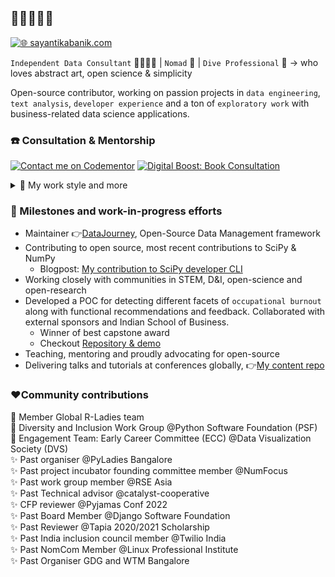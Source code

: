 ## 👋🏽👩🏽‍💻

[![🌐 sayantikabanik.com](https://img.shields.io/badge/Website-sayantikabanik.com-9cf?style=for-the-badge&logo=internet-explorer)](https://www.sayantikabanik.com)

`Independent Data Consultant` 🧹🧑🏼‍💻 | `Nomad` 🧳 | `Dive Professional` 🤿  -> who loves abstract art, open science & simplicity

Open-source contributor, working on passion projects in `data engineering`, `text analysis`, `developer experience` and a ton of `exploratory work` with business-related data science applications.

### ☎️ Consultation & Mentorship
[![Contact me on Codementor](https://www.codementor.io/m-badges/workwithsayantika/book-session.svg)](https://www.codementor.io/@workwithsayantika?refer=badge)
[![Digital Boost: Book Consultation](https://img.shields.io/badge/Digital%20Boost-Book%20Consultation-white)](https://organisation.digitalboost.org.uk/volunteer-details?volunteer[]=314&id=null)

<details>
  <summary>🪼 My work style and more</summary>

🦋 **Conditions I like to work in**
   - Psychologically safe &  organised env
   - Around happy humans who have a life outside of work

🐳 **How I best receive feedback**
  - Constructive 
  - Perfect when it's driven from "things which could be better" than "everything went wrong, it's you"
     - No to trauma dumping  

🐌 **How I learn best**
  - Give me a taste of the big picture 
  - Being hands-on
  - Organising & asking questions 
  - Big on research + planning, not great with hotfixes

🦀 Other things to know about me**
  - Zero tolerance for disrespect
  - Speak but don't mansplain me
  - Active listener
  - Respect my time and I will yours 
  - Over-communication is sweet
  - Neurospicy
</details>

### 📌 Milestones and work-in-progress efforts
- Maintainer 👉[DataJourney](https://github.com/sayantikabanik/DataJourney), Open-Source Data Management framework 
- Contributing to open source, most recent contributions to SciPy & NumPy
  - Blogpost: [My contribution to SciPy developer CLI](https://labs.quansight.org/blog/2022/05/the-evolution-of-the-scipy-developer-cli)
- Working closely with communities in STEM, D&I, open-science and open-research
- Developed a POC for detecting different facets of `occupational burnout` along with functional recommendations and feedback.
  Collaborated with external sponsors and Indian School of Business.
    - Winner of best capstone award 
    - Checkout [Repository & demo](https://github.com/sayantikabanik/capstone_isb)
- Teaching, mentoring and proudly advocating for open-source
- Delivering talks and tutorials at conferences globally, 👉[My content repo](https://github.com/sayantikabanik/presentations_conferences)

### ❤️Community contributions

🌟 Member Global R-Ladies team\
🌟 Diversity and Inclusion Work Group @Python Software Foundation (PSF)\
🌟 Engagement Team: Early Career Committee (ECC) @Data Visualization Society (DVS)\
✨️ Past organiser @PyLadies Bangalore\
✨️ Past project incubator founding committee member @NumFocus\
✨️ Past work group member @RSE Asia\
✨ Past Technical advisor @catalyst-cooperative\
✨ CFP reviewer @Pyjamas Conf 2022\
✨ Past Board Member @Django Software Foundation\
✨ Past Reviewer @Tapia 2020/2021 Scholarship\
✨ Past India inclusion council member @Twilio India\
✨ Past NomCom Member @Linux Professional Institute\
✨ Past Organiser GDG and WTM Bangalore
